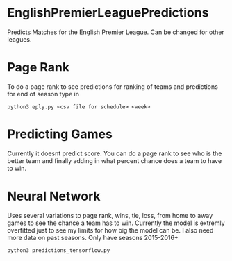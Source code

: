 # EnglishPremierLeaguePredictions
Predicts Matches for the English Premier League. Can be changed for other leagues.

# Page Rank
To do a page rank to see predictions for ranking of teams and predictions for end of season type in
```
python3 eply.py <csv file for schedule> <week>
```

# Predicting Games
Currently it doesnt predict score. You can do a page rank to see who is the better team and finally adding
    in what percent chance does a team to have to win.


# Neural Network
Uses several variations to page rank, wins, tie, loss, from home to away games to see
    the chance a team has to win. Currently the model is extremly overfitted just to see
    my limits for how big the model can be. I also need more data on past seasons. Only
    have seasons 2015-2016+
```
python3 predictions_tensorflow.py
```
